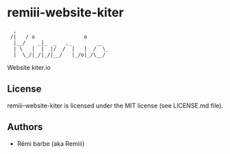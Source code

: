 # remiii-website-kiter

```
  ,
 /|   / o                o
  |__/    _|_  _   ,_        __
  | \   |  |  |/  /  |   |  /  \_
  |  \_/|_/|_/|__/   |_/o|_/\__/

```

Website kiter.io

## License

remiii-website-kiter is licensed under the MIT license (see LICENSE.md file).

## Authors

* Rémi barbe (aka Remiii)

